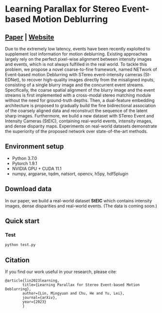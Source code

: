 # Learning Parallax for Stereo Event-based Motion Deblurring
## [Paper](https://arxiv.org/abs/2309.09513) | [Website](https://mingyuan-lin.github.io/St-ED_web/)

Due to the extremely low latency, events have been recently exploited to supplement lost information for motion deblurring. Existing approaches largely rely on the perfect pixel-wise alignment between intensity images and events, which is not always fulfilled in the real world. To tackle this problem, we propose a novel coarse-to-fine framework, named NETwork of Event-based motion Deblurring with STereo event-intensity cameras (St-EDNet), to recover high-quality images directly from the misaligned inputs, consisting of a single blurry image and the concurrent event streams. Specifically, the coarse spatial alignment of the blurry image and the event streams is first implemented with a cross-modal stereo matching module without the need for ground-truth depths. Then, a dual-feature embedding architecture is proposed to gradually build the fine bidirectional association of the coarsely aligned data and reconstruct the sequence of the latent sharp images. Furthermore, we build a new dataset with STereo Event and Intensity Cameras (StEIC), containing real-world events, intensity images, and dense disparity maps. Experiments on real-world datasets demonstrate the superiority of the proposed network over state-of-the-art methods.

## Environment setup
- Python 3.7.0
- Pytorch 1.9.1
- NVIDIA GPU + CUDA 11.1
- numpy, argparse, tqdm, natsort, opencv, h5py, hdf5plugin

## Download data
In our paper, we build a real-world dataset **StEIC** which contains intensity images, dense disparities and real-world events. (The data is coming soon.)

## Quick start
### Test
```bash
python test.py
```

## Citation
If you find our work useful in your research, please cite:

```
@article{lin2023learning,
        title={Learning Parallax for Stereo Event-based Motion Deblurring},
        author={Lin, Mingyuan and Chu, He and Yu, Lei},
        journal={arXiv},
        year={2023}
        }
```
